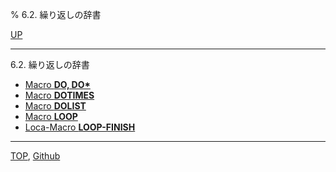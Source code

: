 % 6.2. 繰り返しの辞書

[UP](6.html)  

---

6.2. 繰り返しの辞書

- [Macro **DO, DO\***](6.2.do.html)
- [Macro **DOTIMES**](6.2.dotimes.html)
- [Macro **DOLIST**](6.2.dolist.html)
- [Macro **LOOP**](6.2.loop.html)
- [Loca-Macro **LOOP-FINISH**](6.2.loop-finish.html)

---
[TOP](index.html),  [Github](https://github.com/nptcl/npt-japanese)

